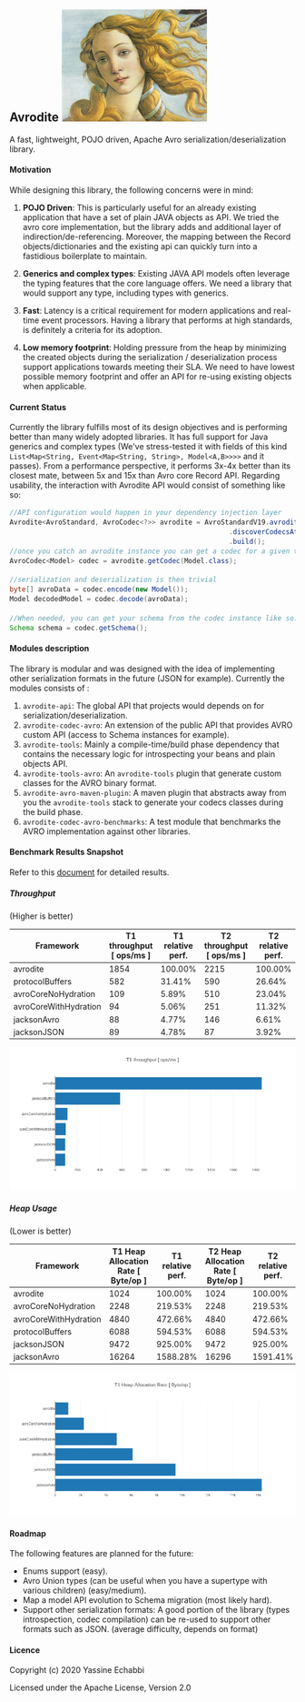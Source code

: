 ## Avrodite ![image alt >](./avrodite-pages/images/avrodite.png?raw=true) 
A fast, lightweight, POJO driven, Apache Avro serialization/deserialization library.

#### Motivation

While designing this library, the following concerns were in mind:

1. **POJO Driven**: This is particularly useful for an already existing application that 
have a set of plain JAVA objects as API. We tried the avro core implementation, but the library adds 
and additional layer of indirection/de-referencing. Moreover, the mapping between the Record 
objects/dictionaries and the existing api can quickly turn into a fastidious boilerplate to maintain.

2. **Generics and complex types**: Existing JAVA API models often leverage the 
typing features that the core language offers. We need a library that would support any type, 
including types with generics.

3. **Fast**: Latency is a critical requirement for modern applications and real-time 
event processors. Having a library that performs at high standards, is definitely a criteria for 
its adoption.

4. **Low memory footprint**: Holding pressure from the heap by minimizing the created objects during the 
serialization / deserialization process support applications towards meeting their SLA. We need to have 
lowest possible memory footprint and offer an API for re-using existing objects when applicable.

#### Current Status

Currently the library fulfills most of its design objectives and is performing better than many widely 
adopted libraries. It has full support for Java generics and complex types (We've stress-tested it with 
fields of this kind `List<Map<String, Event<Map<String, String>, Model<A,B>>>>` and it passes). 
From a performance perspective, it performs 3x-4x better than its closest mate, between 5x and 15x than 
Avro core Record API.
Regarding usability, the interaction with Avrodite API would consist of something like so:
```java
//API configuration would happen in your dependency injection layer 
Avrodite<AvroStandard, AvroCodec<?>> avrodite = AvroStandardV19.avrodite()
                                                      .discoverCodecsAt(yourAPIPackage)
                                                      .build();                                                               
//once you catch an avrodite instance you can get a codec for a given target as follows:
AvroCodec<Model> codec = avrodite.getCodec(Model.class);

//serialization and deserialization is then trivial
byte[] avroData = codec.encode(new Model());
Model decodedModel = codec.decode(avroData);

//When needed, you can get your schema from the codec instance like so:
Schema schema = codec.getSchema();

```

#### Modules description
The library is modular and was designed with the idea of implementing other serialization
formats in the future (JSON for example). Currently the modules consists of :

1. `avrodite-api`: The global API that projects would depends on for 
serialization/deserialization.
2. `avrodite-codec-avro`: An extension of the public API that provides AVRO 
custom API (access to Schema instances for example).
3. `avrodite-tools`: Mainly a compile-time/build phase dependency that contains the 
necessary logic for introspecting your beans and plain objects API. 
4. `avrodite-tools-avro`: An `avrodite-tools` plugin that generate custom classes for the AVRO binary 
format.
5. `avrodite-avro-maven-plugin`: A maven plugin that abstracts away from you the `avrodite-tools` 
stack to generate your codecs classes during the build phase.
6. `avrodite-codec-avro-benchmarks`: A test module that benchmarks the AVRO implementation against 
other libraries.


#### Benchmark Results Snapshot

Refer to this [document](./avrodite-pages/Benchmarks.md) for detailed results. 


##### Throughput

(Higher is better)

| Framework | T1 throughput [ ops/ms ] | T1 relative perf. |T2 throughput [ ops/ms ] | T2 relative perf. |
|-----------|------------|--------------|------------|--------------|
| avrodite | 1854 | 100.00% | 2215 | 100.00% | 
| protocolBuffers | 582 | 31.41% | 590 | 26.64% | 
| avroCoreNoHydration | 109 | 5.89% | 510 | 23.04% | 
| avroCoreWithHydration | 94 | 5.06% | 251 | 11.32% | 
| jacksonAvro | 88 | 4.77% | 146 | 6.61% | 
| jacksonJSON | 89 | 4.78% | 87 | 3.92% | 

![Alt text](./avrodite-pages/images/T1.thrpt.png?raw=true "Throughput")

##### Heap Usage

(Lower is better)

| Framework | T1 Heap Allocation Rate [ Byte/op ] | T1 relative perf. |T2 Heap Allocation Rate [ Byte/op ] | T2 relative perf. |
|-----------|------------|--------------|------------|--------------|
| avrodite | 1024 | 100.00% | 1024 | 100.00% | 
| avroCoreNoHydration | 2248 | 219.53% | 2248 | 219.53% | 
| avroCoreWithHydration | 4840 | 472.66% | 4840 | 472.66% | 
| protocolBuffers | 6088 | 594.53% | 6088 | 594.53% | 
| jacksonJSON | 9472 | 925.00% | 9472 | 925.00% | 
| jacksonAvro | 16264 | 1588.28% | 16296 | 1591.41% | 

![Alt text](./avrodite-pages/images/T1.gc.png?raw=true "Heap Usage")

#### Roadmap
The following features are planned for the future:
- Enums support (easy).
- Avro Union types (can be useful when you have a supertype with various children) (easy/medium).
- Map a model API evolution to Schema migration (most likely hard).
- Support other serialization formats: A good portion of the library (types introspection, codec compilation) can be 
re-used to support other formats such as JSON. (average difficulty, depends on format)

#### Licence
Copyright (c) 2020 Yassine Echabbi

Licensed under the Apache License, Version 2.0
